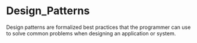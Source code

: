 # Design_Patterns
Design patterns are formalized best practices that the programmer can use to solve common problems when designing an application or system.
